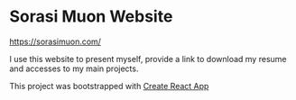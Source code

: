 # Sorasi Muon Website

https://sorasimuon.com/

I use this website to present myself, provide a link to download my resume and accesses to my main projects.

This project was bootstrapped with [Create React App](https://github.com/facebook/create-react-app)
